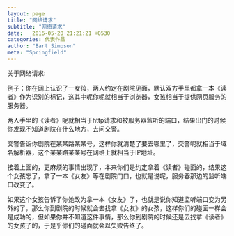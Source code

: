 ```yaml
---
layout: page
title: "网络请求"
subtitle: "网络请求"
date:   2016-05-20 21:21:21 +0530
categories: 代表作品
author: "Bart Simpson"
meta: "Springfield"
---
```


关于网络请求:


例子：你在网上认识了一女孩，两人约定在剧院见面，默认双方手里都拿一本《读者》作为识别的标记，这其中呢你呢就相当于浏览器，女孩相当于提供网页服务的服务器。


两人手里的《读者》呢就相当于http请求和被服务器监听的端口，结果出门的时候你发现不知道剧院在什么地方，去问交警。


交警告诉你剧院在某某路某某号，这样你就清楚了要去哪里了，交警呢就相当于域名解析器，这个某某路某某号在网络上就相当于IP地址。


接着上面的，更麻烦的事情出现了，本来你们是约定拿着《读者》碰面的，结果这个女孩忘了，拿了一本《女友》等在剧院门口，也就是说呢，服务器那边的监听端口改变了。


如果这个女孩告诉了你她改为拿一本《女友》了，也就是说你知道监听端口变为另外的了，那么你到剧院的时候就会去找拿《女友》的女孩，这样你们的碰面一样会是成功的，但如果你并不知道这件事情，那么你到剧院的时候还是去找拿《读者》的女孩子的，于是乎你们的碰面就会以失败告终了。